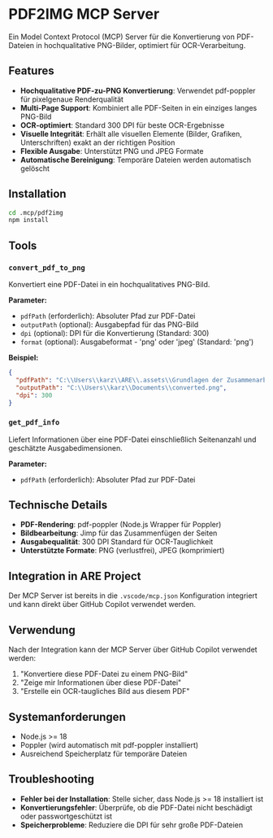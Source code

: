 # PDF2IMG MCP Server

Ein Model Context Protocol (MCP) Server für die Konvertierung von PDF-Dateien in hochqualitative PNG-Bilder, optimiert für OCR-Verarbeitung.

## Features

- **Hochqualitative PDF-zu-PNG Konvertierung**: Verwendet pdf-poppler für pixelgenaue Renderqualität
- **Multi-Page Support**: Kombiniert alle PDF-Seiten in ein einziges langes PNG-Bild
- **OCR-optimiert**: Standard 300 DPI für beste OCR-Ergebnisse
- **Visuelle Integrität**: Erhält alle visuellen Elemente (Bilder, Grafiken, Unterschriften) exakt an der richtigen Position
- **Flexible Ausgabe**: Unterstützt PNG und JPEG Formate
- **Automatische Bereinigung**: Temporäre Dateien werden automatisch gelöscht

## Installation

```bash
cd .mcp/pdf2img
npm install
```

## Tools

### `convert_pdf_to_png`
Konvertiert eine PDF-Datei in ein hochqualitatives PNG-Bild.

**Parameter:**
- `pdfPath` (erforderlich): Absoluter Pfad zur PDF-Datei
- `outputPath` (optional): Ausgabepfad für das PNG-Bild
- `dpi` (optional): DPI für die Konvertierung (Standard: 300)
- `format` (optional): Ausgabeformat - 'png' oder 'jpeg' (Standard: 'png')

**Beispiel:**
```json
{
  "pdfPath": "C:\\Users\\karz\\ARE\\.assets\\Grundlagen der Zusammenarbeit.pdf",
  "outputPath": "C:\\Users\\karz\\Documents\\converted.png",
  "dpi": 300
}
```

### `get_pdf_info`
Liefert Informationen über eine PDF-Datei einschließlich Seitenanzahl und geschätzte Ausgabedimensionen.

**Parameter:**
- `pdfPath` (erforderlich): Absoluter Pfad zur PDF-Datei

## Technische Details

- **PDF-Rendering**: pdf-poppler (Node.js Wrapper für Poppler)
- **Bildbearbeitung**: Jimp für das Zusammenfügen der Seiten
- **Ausgabequalität**: 300 DPI Standard für OCR-Tauglichkeit
- **Unterstützte Formate**: PNG (verlustfrei), JPEG (komprimiert)

## Integration in ARE Project

Der MCP Server ist bereits in die `.vscode/mcp.json` Konfiguration integriert und kann direkt über GitHub Copilot verwendet werden.

## Verwendung

Nach der Integration kann der MCP Server über GitHub Copilot verwendet werden:

1. "Konvertiere diese PDF-Datei zu einem PNG-Bild"
2. "Zeige mir Informationen über diese PDF-Datei"
3. "Erstelle ein OCR-taugliches Bild aus diesem PDF"

## Systemanforderungen

- Node.js >= 18
- Poppler (wird automatisch mit pdf-poppler installiert)
- Ausreichend Speicherplatz für temporäre Dateien

## Troubleshooting

- **Fehler bei der Installation**: Stelle sicher, dass Node.js >= 18 installiert ist
- **Konvertierungsfehler**: Überprüfe, ob die PDF-Datei nicht beschädigt oder passwortgeschützt ist
- **Speicherprobleme**: Reduziere die DPI für sehr große PDF-Dateien
